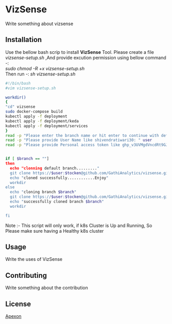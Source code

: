# VizSense

Write something about vizsense

## Installation

Use the bellow bash scrip to install **VizSense** Tool.
Please create a file *vizsense-setup.sh* ,And provide excution permission using bellow command -:  
*sudo chmod -R +x vizsense-setup.sh*  
 Then run -:  *sh vizsense-setup.sh*
  
```bash
#!/bin/bash
#vim vizsense-setup.sh

workdir()
{
"cd" vizsense
sudo docker-compose build
kubectl apply -f deployment
kubectl apply -f deployment/keda
kubectl apply -f deployment/services
}
read -p "Please enter the branch name or hit enter to continue with default branch: " branch
read -p "Please provide User Name like shivendratiwari30: " user
read -p "Please provide Personal access token like ghp_v3UVMgdVncdRt9GJfghjkfICD778X536XOCC: " tocken


if [ $branch == ""]
then
  echo "clonning default branch........."
  git clone https://$user:$tocken@github.com/GathiAnalytics/vizsense.git
  echo "cloned successfully............Enjoy"
  workdir
else
  echo "cloning branch $branch"
  git clone https://$user:$tocken@github.com/GathiAnalytics/vizsense.git --branch $branch
  echo "successfully cloned branch $branch"
  workdir

fi

```
Note :- This script will only work, if k8s Cluster is Up and Running,
So Please make sure having a Healthy k8s cluster
## Usage

Write the uses of VizSense


## Contributing
Write something about the contribution
## License
[Apexon](https://www.apexon.com/)
